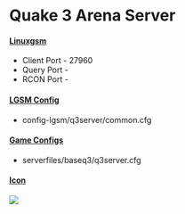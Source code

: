 # Quake 3 Arena Server
#### [Linuxgsm](https://linuxgsm.com/servers/q3server/)
  * Client Port - 27960
  * Query Port -
  * RCON Port - 
  
#### [LGSM Config](https://github.com/GameServerManagers/LinuxGSM/tree/master/lgsm/config-default/config-lgsm/q3server)
  * config-lgsm/q3server/common.cfg

#### [Game Configs](https://github.com/GameServerManagers/Game-Server-Configs/tree/main/q3)
  * serverfiles/baseq3/q3server.cfg

#### [Icon](../icons/q3-icon.png)
![](../icons/q3-icon.png)